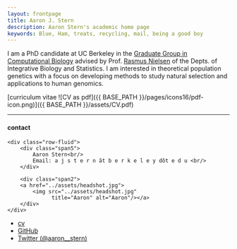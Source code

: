 ```yaml
---
layout: frontpage
title: Aaron J. Stern 
description: Aaron Stern's academic home page 
keywords: Blue, Ham, treats, recycling, mail, being a good boy
---
```

I am a PhD candidate at UC Berkeley in the <a href="https://ccb.berkeley.edu/academics/phd-in-computational-biology/">Graduate Group in Computational Biology</a> advised by Prof. <a href="http://www.nielsenlab.org/">Rasmus Nielsen</a> of the Depts. of Integrative Biology and Statistics. I am interested in theoretical population genetics with a focus on developing methods to study natural selection and applications to human genomics. 

[curriculum vitae ![CV as pdf]({{ BASE_PATH }}/pages/icons16/pdf-icon.png)]({{ BASE_PATH }}/assets/CV.pdf)<br/>


---


<div class="container">
<h4><a name="contact"></a>contact</h4>

    <div class="row-fluid">
        <div class="span5">
            Aaron Stern<br/>
            Email: a j s t e r n ăt b e r k e l e y dŏt e d u <br/>
        </div>

        <div class="span2">
        <a href="../assets/headshot.jpg">
            <img src="../assets/headshot.jpg"
                  title="Aaron" alt="Aaron"/></a>
        </div>
    </div>
</div>

<div class="navbar">
  <div class="navbar-inner">
      <ul class="nav">
          <li><a href="{{ BASE_PATH }}/assets/CV.pdf">cv</a></li>
          <li><a href="https://github.com/35ajstern">GitHub</a></li>
          <li><a href="https://twitter.com/"aaron__stern>Twitter (@aaron__stern)</a></li>
      </ul>
  </div>
</div>
